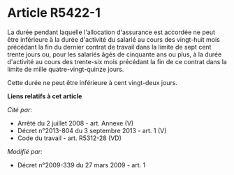 # Article R5422-1

La durée pendant laquelle l'allocation d'assurance est accordée ne peut être inférieure à la durée d'activité du salarié au
cours des vingt-huit mois précédant la fin du dernier contrat de travail dans la limite de sept cent trente jours ou, pour
les salariés âgés de cinquante ans ou plus, à la durée d'activité au cours des trente-six mois précédant la fin de ce contrat
dans la limite de mille quatre-vingt-quinze jours. 

Cette durée ne peut être inférieure à cent vingt-deux jours.

**Liens relatifs à cet article**

_Cité par_:

  - Arrêté du 2 juillet 2008 - art. Annexe (V)
  - Décret n°2013-804 du 3 septembre 2013 - art. 1 (V)
  - Code du travail - art. R5312-28 (VD)

_Modifié par_:

  - Décret n°2009-339 du 27 mars 2009 - art. 1
